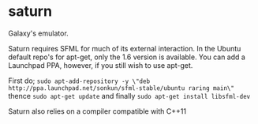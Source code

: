saturn
======

Galaxy's emulator.

Saturn requires SFML for much of its external interaction.
In the Ubuntu default repo's for apt-get, only the 1.6 version is available.
You can add a Launchpad PPA, however, if you still wish to use apt-get.

First do;
`sudo apt-add-repository -y \"deb http://ppa.launchpad.net/sonkun/sfml-stable/ubuntu raring main\"`
thence
`sudo apt-get update`
and finally
`sudo apt-get install libsfml-dev`

Saturn also relies on a compiler compatible with C++11

